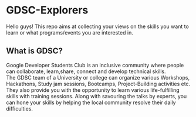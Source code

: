 # GDSC-Explorers
Hello guys! This repo aims at collecting your views on the skills you want to learn or what programs/events you are interested in.

## What is GDSC?
Google Developer Students Club is an inclusive community where people can collaborate, learn,share, connect and develop technical skills. <br>
The GDSC team of a University or college can organize various Workshops, Hackathons, Study jam sessions, Bootcamps, Project-Building activities etc. They also provide you with the opportunity to learn various life-fulfilling skills with training sessions. Along with savouring the talks by experts, you can hone your skills by helping the local community resolve their daily difficulties.
